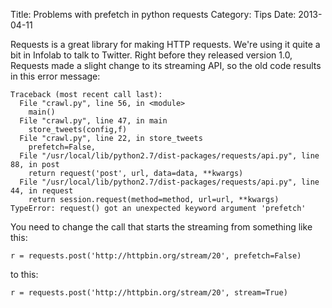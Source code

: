 Title: Problems with prefetch in python requests
Category: Tips
Date: 2013-04-11

Requests is a great library for making HTTP requests.  We're using it quite a
bit in Infolab to talk to Twitter. Right before they released version 1.0,
Requests made a slight change to its streaming API, so the old code results in
this error message:

    Traceback (most recent call last):
      File "crawl.py", line 56, in <module>
        main()
      File "crawl.py", line 47, in main
        store_tweets(config,f)
      File "crawl.py", line 22, in store_tweets
        prefetch=False,
      File "/usr/local/lib/python2.7/dist-packages/requests/api.py", line 88, in post
        return request('post', url, data=data, **kwargs)
      File "/usr/local/lib/python2.7/dist-packages/requests/api.py", line 44, in request
        return session.request(method=method, url=url, **kwargs)
    TypeError: request() got an unexpected keyword argument 'prefetch'

You need to change the call that starts the streaming from something like this:

    r = requests.post('http://httpbin.org/stream/20', prefetch=False)

to this:

    r = requests.post('http://httpbin.org/stream/20', stream=True)
